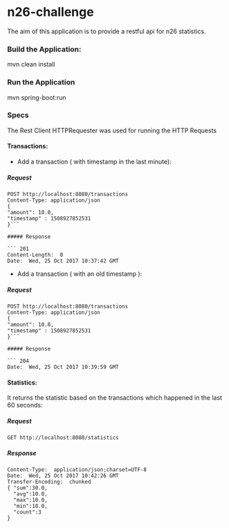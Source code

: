 # n26-challenge
The aim of this application is to provide a restful api for n26 statistics.
### Build the Application:
mvn clean install
### Run the Application
mvn spring-boot:run
### Specs
The Rest Client HTTPRequester was used for running the HTTP Requests
#### Transactions:

* Add a transaction ( with timestamp in the last minute): 

##### Request 

```
POST http://localhost:8080/transactions
Content-Type: application/json
{
"amount": 10.0,
"timestamp" : 1508927852531
}```

##### Response 

``` 201 
Content-Length:  0
Date:  Wed, 25 Oct 2017 10:37:42 GMT
```

* Add a transaction ( with an old timestamp ): 

##### Request 

``` 
POST http://localhost:8080/transactions
Content-Type: application/json
{
"amount": 10.0,
"timestamp" : 1508927852531
}```

##### Response 

``` 204 
Date:  Wed, 25 Oct 2017 10:39:59 GMT
```

#### Statistics:
It returns the statistic based on the transactions which happened in the last 60 seconds:

##### Request 
``` 
GET http://localhost:8080/statistics
```
##### Response 

``` 200 
Content-Type:  application/json;charset=UTF-8
Date:  Wed, 25 Oct 2017 10:42:26 GMT
Transfer-Encoding:  chunked
{ "sum":30.0,
  "avg":10.0,
  "max":10.0,
  "min":10.0,
  "count":3
}
```

